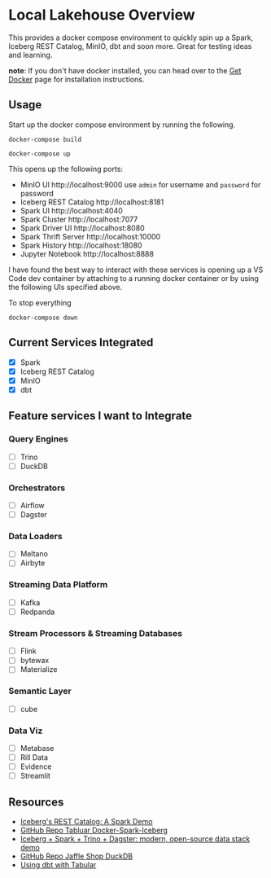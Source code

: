 <!--
 Licensed to the Apache Software Foundation (ASF) under one
 or more contributor license agreements.  See the NOTICE file
 distributed with this work for additional information
 regarding copyright ownership.  The ASF licenses this file
 to you under the Apache License, Version 2.0 (the
 "License"); you may not use this file except in compliance
 with the License.  You may obtain a copy of the License at

   http://www.apache.org/licenses/LICENSE-2.0

 Unless required by applicable law or agreed to in writing,
 software distributed under the License is distributed on an
 "AS IS" BASIS, WITHOUT WARRANTIES OR CONDITIONS OF ANY
 KIND, either express or implied.  See the License for the
 specific language governing permissions and limitations
 under the License.
-->
# **Local Lakehouse Overview**
This provides a docker compose environment to quickly spin up a Spark, Iceberg REST Catalog, MinIO, dbt and soon more. Great for testing ideas and learning.

**note**: If you don't have docker installed, you can head over to the [Get Docker](https://docs.docker.com/get-docker/)
page for installation instructions.

## **Usage**
Start up the docker compose environment by running the following.
```
docker-compose build
```
```
docker-compose up
```

This opens up the following ports:
- MinIO UI http://localhost:9000 use `admin` for username and `password` for password
- Iceberg REST Catalog http://localhost:8181
- Spark UI http://localhost:4040
- Spark Cluster http://localhost:7077
- Spark Driver UI http://localhost:8080
- Spark Thrift Server http://localhost:10000
- Spark History http://localhost:18080
- Jupyter Notebook http://localhost:8888

I have found the best way to interact with these services is opening up a VS Code dev container by attaching to a running docker container or by using the following UIs specified above. 

To stop everything
```
docker-compose down
```

## **Current Services Integrated**
- [x] Spark
- [x] Iceberg REST Catalog
- [x] MinIO
- [x] dbt

## **Feature services I want to Integrate**

### Query Engines
- [ ] Trino
- [ ] DuckDB

### Orchestrators
- [ ] Airflow
- [ ] Dagster

### Data Loaders
- [ ] Meltano
- [ ] Airbyte

### Streaming Data Platform
- [ ] Kafka
- [ ] Redpanda 

### Stream Processors & Streaming Databases
- [ ] Flink
- [ ] bytewax
- [ ] Materialize

### Semantic Layer
- [ ] cube

### Data Viz
- [ ] Metabase
- [ ] Rill Data
- [ ] Evidence
- [ ] Streamlit

## **Resources**
- [Iceberg's REST Catalog: A Spark Demo](https://tabular.io/blog/rest-catalog-docker/)
- [GitHub Repo Tabluar Docker-Spark-Iceberg](https://github.com/tabular-io/docker-spark-iceberg)
- [Iceberg + Spark + Trino + Dagster: modern, open-source data stack demo](https://blog.devgenius.io/modern-data-stack-demo-5d75dcdfba50)
- [GitHub Repo Jaffle Shop DuckDB](https://github.com/dbt-labs/jaffle_shop_duckdb)
- [Using dbt with Tabular](https://tabular.io/blog/dbt/)